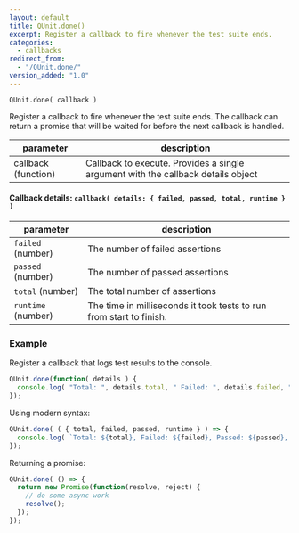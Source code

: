 ```yaml
---
layout: default
title: QUnit.done()
excerpt: Register a callback to fire whenever the test suite ends.
categories:
  - callbacks
redirect_from:
  - "/QUnit.done/"
version_added: "1.0"
---
```


`QUnit.done( callback )`

Register a callback to fire whenever the test suite ends. The callback can return a promise that will be waited for before the next callback is handled.

| parameter | description |
|-----------|-------------|
| callback (function) | Callback to execute. Provides a single argument with the callback details object |

#### Callback details: `callback( details: { failed, passed, total, runtime } )`

| parameter | description |
|-----------|-------------|
| `failed` (number) | The number of failed assertions |
| `passed` (number) | The number of passed assertions |
| `total` (number) | The total number of assertions |
| `runtime` (number) | The time in milliseconds it took tests to run from start to finish. |

### Example

Register a callback that logs test results to the console.

```js
QUnit.done(function( details ) {
  console.log( "Total: ", details.total, " Failed: ", details.failed, " Passed: ", details.passed, " Runtime: ", details.runtime );
});
```

Using modern syntax:

```js
QUnit.done( ( { total, failed, passed, runtime } ) => {
  console.log( `Total: ${total}, Failed: ${failed}, Passed: ${passed}, Runtime: ${runtime}` );
});
```

Returning a promise:

```js
QUnit.done( () => {
  return new Promise(function(resolve, reject) {
    // do some async work
    resolve();
  });
});
```
